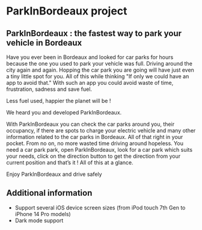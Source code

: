 # ParkInBordeaux project
## ParkInBordeaux :  the fastest way to park your vehicle in Bordeaux

Have you ever been in Bordeaux and looked for car parks for hours because the one you used to park your vehicle was full. Driving around the city again and again. Hopping the car park you are going will have just even a tiny little spot for you. All of this while thinking "If only we could have an app to avoid that." With such an app you could avoid waste of time, frustration, sadness and save fuel. 

Less fuel used, happier the planet will be !

We heard you and developed ParkInBordeaux.

With ParkInBordeaux you can check the car parks around you, their occupancy, if there are spots to charge your electric vehicle and many other information related to the car parks in Bordeaux. All of that right in your pocket. 
From no on, no more wasted time driving around hopeless. You need a car park park, open ParkInBordeaux, look for a car park which suits your needs, click on the direction button to get the direction from your current position and that’s it ! All of this at a glance.

Enjoy ParkInBordeaux and drive safely


## Additional information
* Support several iOS device screen sizes (from iPod touch 7th Gen to iPhone 14 Pro models)
* Dark mode support
